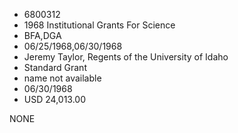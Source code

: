 * 6800312
* 1968 Institutional Grants For Science
* BFA,DGA
* 06/25/1968,06/30/1968
* Jeremy Taylor, Regents of the University of Idaho
* Standard Grant
*   name not available
* 06/30/1968
* USD 24,013.00

NONE